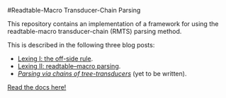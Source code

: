 #Readtable-Macro Transducer-Chain Parsing

This repository contains an implementation of a framework for using the readtable-macro transducer-chain (RMTS) parsing method.

This is described in the following three blog posts:

 * [Lexing I: the off-side rule](https://bloff.github.io/lyc/2015/08/02/lexer.html).
 * [Lexing II: readtable–macro parsing](https://bloff.github.io/lyc/lexing,/syntax/2015/08/30/lexer-2.html).
 * *[Parsing via chains of tree-transducers](http://bloff.github.io/lyc/blog/drafts.html)* (yet to be written).
 

[Read the docs here!](https://rmtc-parsing.readthedocs.org/en/master/)